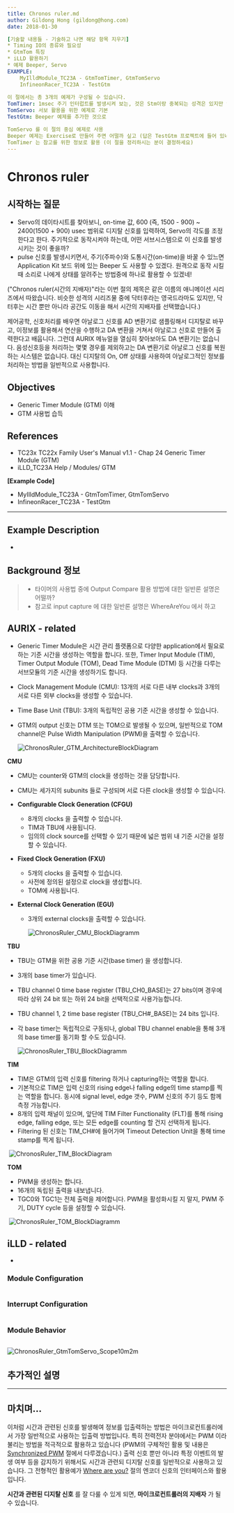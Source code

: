 ```yaml
---
title: Chronos ruler.md
author: Gildong Hong (gildong@hong.com)  
date: 2018-01-30

[기술할 내용들 - 기술하고 나면 해당 항목 지우기]
* Timing IO의 종류와 필요성
* GtmTom 특징
* iLLD 활용하기
* 예제 Beeper, Servo
EXAMPLE: 
	MyIlldModule_TC23A - GtmTomTimer, GtmTomServo
	InfineonRacer_TC23A - TestGtm
	
이 절에서는 총 3개의 예제가 구성될 수 있습니다.
TomTimer: 1msec 주기 인터럽트를 발생시켜 보는, 것은 Stm이랑 중복되는 성격은 있지만 연습을 위해서 한번 해보는 것도 좋을 듯, InfineonRacer 에서는 활용하지 않습니다. 
TomServo: 서보 활용을 위한 예제로 기본 
TestGtm: Beeper 예제를 추가한 것으로 

TomServo 를 이 절의 중심 예제로 사용
Beeper 예제는 Exercise로 만들어 주면 어떨까 싶고 (답은 TestGtm 프로젝트에 들어 있네요.)
TomTimer 는 참고를 위한 정보로 활용 (이 절을 정리하시는 분이 결정하세요)
---
```


# Chronos ruler

## 시작하는 질문

* Servo의 데이타시트를 찾아보니, on-time 값, 600 (즉, 1500 - 900) ~ 2400(1500 + 900) usec 범위로 디지탈 신호를 입력하여, Servo의 각도를 조정한다고 한다.  주기적으로 동작시켜야 하는데, 어떤 서브시스템으로 이 신호를 발생시키는 것이 좋을까?
* pulse 신호를 발생시키면서, 주기(주파수)와 도통시간(on-time)을 바꿀 수 있느면 Application Kit 보드 위에 있는 Beeper 도 사용할 수 있겠다.  원격으로 동작 시킬 때 소리로 나에게 상태를 알려주는 방법중에 하나로 활용할 수 있겠네!



("Chronos ruler(시간의 지배자)"라는 이번 절의 제목은 같은 이름의 애니메이션 시리즈에서 따왔습니다.  비슷한 성격의 시리즈물 중에 닥터후라는 영국드라마도 있지만, 닥터후는 시간 뿐만 아니라 공간도 이동을 해서 시간의 지배자를 선택했습니다.)

제어공학, 신호처리를 배우면 아날로그 신호를 AD 변환기로 샘플링해서 디지탈로 바꾸고, 이정보를 활용해서 연산을 수행하고 DA 변환을 거쳐서 아날로그 신호로 만들어 출력한다고 배웁니다.  그런데 AURIX 메뉴얼을 열심히 찾아보아도 DA 변환기는 없습니다.  음성신호등을 처리하는 몇몇 경우를 제외하고는 DA 변환기로 아날로그 신호를 복원하는 시스템은 없습니다. 대신 디지탈의 On, Off 상태를 사용하여 아날로그적인 정보를 처리하는 방법을 일반적으로 사용합니다.



## Objectives

* Generic Timer Module (GTM) 이해
* GTM 사용법 습득




## References

* TC23x TC22x Family User's Manual v1.1 - Chap 24 Generic Timer Module (GTM)
* iLLD_TC23A Help / Modules/ GTM

**[Example Code]**

* MyIlldModule_TC23A - GtmTomTimer, GtmTomServo
* InfineonRacer_TC23A - TestGtm


------



## Example Description

* ​




## Background 정보

> * 타이머의 사용법 중에 Output Compare 활용 방법에 대한 일반론 설명은 어떨까?
> * 참고로 input capture 에 대한 일반론 설명은 WhereAreYou 에서 하고



## AURIX - related

* Generic Timer Module은 시간 관리 플랫폼으로 다양한 application에서 필요로 하는 기준 시간을 생성하는 역할을 합니다. 또한, Timer Input Module (TIM), Timer Output Module (TOM), Dead Time Module (DTM) 등 시간을 다루는 서브모듈의 기준 시간을 생성하기도 합니다.
* Clock Management Module (CMU): 13개의 서로 다른 내부 clocks과 3개의 서로 다른 외부 clocks을 생성할 수 있습니다.
* Time Base Unit (TBU): 3개의 독립적인 공용 기준 시간을 생성할 수 있습니다.
* GTM의 output 신호는 DTM 또는 TOM으로 발생될 수 있으며, 일반적으로 TOM channel은 Pulse Width Manipulation (PWM)을 출력할 수 있습니다.

    ![ChronosRuler_GTM_ArchitectureBlockDiagram](images\ChronosRuler_GTM_ArchitectureBlockDiagram.png)

**CMU**

* CMU는 counter와 GTM의 clock을 생성하는 것을 담당합니다.

* CMU는 세가지의 subunits 들로 구성되며 서로 다른 clock을 생성할 수 있습니다.

* **Configurable Clock Generation (CFGU)**

  * 8개의 clocks 을 출력할 수 있습니다.
  * TIM과 TBU에 사용됩니다.
  * 임의의 clock source를 선택할 수 있기 때문에 넓은 범위 내 기준 시간을 설정할 수 있습니다.

* **Fixed Clock Generation (FXU)**

  * 5개의 clocks 을 출력할 수 있습니다.
  * 사전에 정의된 설정으로 clock을 생성합니다.
  * TOM에 사용됩니다.

* **External Clock Generation (EGU)**

  * 3개의 external clocks을 출력할 수 있습니다.

    ![ChronosRuler_CMU_BlockDiagramm](images\ChronosRuler_CMU_BlockDiagramm.png)

**TBU**

* TBU는 GTM을 위한 공용 기준 시간(base timer) 을 생성합니다.
* 3개의 base timer가 있습니다.
* TBU channel 0 time base register (TBU_CH0_BASE)는 27 bits이며 경우에 따라 상위 24 bit 또는 하위 24 bit을 선택적으로 사용가능합니다.
* TBU channel 1, 2 time base register (TBU_CH#_BASE)는 24 bits 입니다.
* 각 base timer는 독립적으로 구동되나, global TBU channel enable을 통해 3개의 base timer를 동기화 할 수도 있습니다.

    ![ChronosRuler_TBU_BlockDiagramm](images\ChronosRuler_TBU_BlockDiagram.png)

**TIM**

* TIM은 GTM의 입력 신호를 filtering 하거나 capturing하는 역할을 합니다.
* 기본적으로 TIM은 입력 신호의 rising edge나 falling edge의 time stamp를 찍는 역할을 합니다. 동시에 signal level, edge 갯수, PWM 신호의 주기 등도 함께 측정 가능합니다.
* 8개의 입력 채널이 있으며, 앞단에 TIM Filter Functionality (FLT)를 통해 rising edge, falling edge, 또는 모든 edge를 counting  할 건지 선택하게 됩니다.
* Filtering 된 신호는 TIM_CH#에 들어가며 Timeout Detection Unit을 통해 time stamp를 찍게 됩니다.

​    ![ChronosRuler_TIM_BlockDiagram](images\ChronosRuler_TIM_BlockDiagram.png)

**TOM**

* PWM을 생성하는 합니다.
* 16개의 독립된 출력을 내보냅니다.
* TGC0와 TGC1는 전체 출력을 제어합니다. PWM을 활성화시킬 지 말지, PWM 주기, DUTY cycle 등을 설정할 수 있습니다.

​    ![ChronosRuler_TOM_BlockDiagramm](images\ChronosRuler_TOM_BlockDiagram.png)

## iLLD - related

* ​



### Module Configuration

```c

```



### Interrupt Configuration

```c

```



### Module Behavior

```c

```


![ChronosRuler_GtmTomServo_Scope10m2m](images/ChronosRuler_GtmTomServo_Scope10m2m.png)



## 추가적인 설명



------



## 마치며...

이처럼 시간과 관련된 신호를 발생해여 정보를 입출력하는 방법은 마이크로컨트롤러에서 가장 일반적으로 사용하는 입출력 방법입니다.   특히 전력전자 분야에서는 PWM 이라 불리는 방법을 적극적으로 활용하고 있습니다 (PWM의 구체적인 활용 및 내용은 [Synchronized PWM](/SynchronizedPwm.md) 절에서 다루겠습니다.)  출력 신호 뿐만 아니라 특정 이벤트의 발생 여부 등을 감지하기 위해서도 시간과 관련되 디지탈 신호를 일반적으로 사용하고 있습니다.  그 전형적인 활용예가 [Where are you?](WhereAreYou.md) 절의 엔코더 신호의 인터페이스와 활용입니다.

**시간과 관련된 디지탈 신호** 를 잘 다룰 수 있게 되면, **마이크로컨트롤러의 지배자** 가 될 수 있습니다. 








